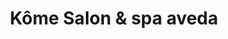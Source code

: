 ---
title: "Kôme Salon & spa aveda"
url: /herblay-sur-seine/kome-salon-et-spa-aveda/
shop: coiffeur
---